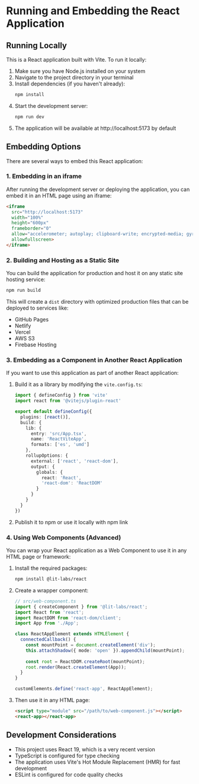 # Running and Embedding the React Application

## Running Locally

This is a React application built with Vite. To run it locally:

1. Make sure you have Node.js installed on your system
2. Navigate to the project directory in your terminal
3. Install dependencies (if you haven't already):
   ```bash
   npm install
   ```
4. Start the development server:
   ```bash
   npm run dev
   ```
5. The application will be available at http://localhost:5173 by default

## Embedding Options

There are several ways to embed this React application:

### 1. Embedding in an iframe

After running the development server or deploying the application, you can embed it in an HTML page using an iframe:

```html
<iframe 
  src="http://localhost:5173" 
  width="100%" 
  height="600px" 
  frameborder="0"
  allow="accelerometer; autoplay; clipboard-write; encrypted-media; gyroscope; picture-in-picture"
  allowfullscreen>
</iframe>
```

### 2. Building and Hosting as a Static Site

You can build the application for production and host it on any static site hosting service:

```bash
npm run build
```

This will create a `dist` directory with optimized production files that can be deployed to services like:
- GitHub Pages
- Netlify
- Vercel
- AWS S3
- Firebase Hosting

### 3. Embedding as a Component in Another React Application

If you want to use this application as part of another React application:

1. Build it as a library by modifying the `vite.config.ts`:
   ```typescript
   import { defineConfig } from 'vite'
   import react from '@vitejs/plugin-react'

   export default defineConfig({
     plugins: [react()],
     build: {
       lib: {
         entry: 'src/App.tsx',
         name: 'ReactViteApp',
         formats: ['es', 'umd']
       },
       rollupOptions: {
         external: ['react', 'react-dom'],
         output: {
           globals: {
             react: 'React',
             'react-dom': 'ReactDOM'
           }
         }
       }
     }
   })
   ```

2. Publish it to npm or use it locally with npm link

### 4. Using Web Components (Advanced)

You can wrap your React application as a Web Component to use it in any HTML page or framework:

1. Install the required packages:
   ```bash
   npm install @lit-labs/react
   ```

2. Create a wrapper component:
   ```typescript
   // src/web-component.ts
   import { createComponent } from '@lit-labs/react';
   import React from 'react';
   import ReactDOM from 'react-dom/client';
   import App from './App';

   class ReactAppElement extends HTMLElement {
     connectedCallback() {
       const mountPoint = document.createElement('div');
       this.attachShadow({ mode: 'open' }).appendChild(mountPoint);
       
       const root = ReactDOM.createRoot(mountPoint);
       root.render(React.createElement(App));
     }
   }

   customElements.define('react-app', ReactAppElement);
   ```

3. Then use it in any HTML page:
   ```html
   <script type="module" src="/path/to/web-component.js"></script>
   <react-app></react-app>
   ```

## Development Considerations

- This project uses React 19, which is a very recent version
- TypeScript is configured for type checking
- The application uses Vite's Hot Module Replacement (HMR) for fast development
- ESLint is configured for code quality checks